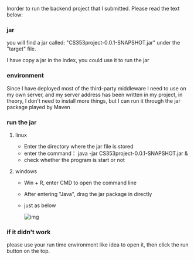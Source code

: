 Inorder to run the backend project that I submitted. Please read the text below:



### jar
you will find a jar called: "CS353project-0.0.1-SNAPSHOT.jar" under the "target" file.

I have copy a jar in the index, you could use it to run the jar 

### environment 

Since I have deployed most of the third-party middleware I need to use on my own server, and my server address has been written in my project, in theory, I don't need to install more things, but I can run it through the jar package played by Maven



### run the jar

1. linux

   * Enter the directory where the jar file is stored
   * enter the command： java -jar CS353project-0.0.1-SNAPSHOT.jar &
   * check whether the program is start or not

2. windows

   * Win + R, enter CMD to open the command line

   * After entering "Java", drag the jar package in directly

   * just as below

     ![img](https://img-blog.csdnimg.cn/2019122119503075.png)



### if it didn't work

please use your run time environment like idea to open it, then click the run button on the top.





